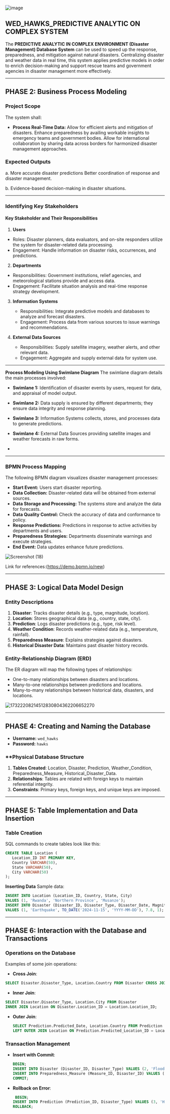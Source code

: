 ![image](https://github.com/user-attachments/assets/5923131f-057e-4d21-b1ae-ddc8ff475e7c)

                                      
## **WED_HAWKS_PREDICTIVE ANALYTIC ON COMPLEX SYSTEM**

The **PREDICTIVE ANALYTIC IN COMPLEX ENVIRONMENT (Disaster Management) Database System** can be used to speed up the response, preparedness, and mitigation against natural disasters. Centralizing disaster and weather data in real time, this system applies predictive models in order to enrich decision-making and support rescue teams and government agencies in disaster management more effectively.

---
## **PHASE 2: Business Process Modeling**

### **Project Scope**
The system shall:
- **Process Real-Time Data:** Allow for efficient alerts and mitigation of disasters.
Enhance preparedness by availing workable insights to emergency teams and government bodies.
 Allow for international collaboration by sharing data across borders for harmonized disaster management approaches.
 ### **Expected Outputs**
 
 a. More accurate disaster predictions
 Better coordination of response and  disaster management.
 
 b. Evidence-based decision-making in disaster situations.
 
---
### **Identifying Key Stakeholders**
#### **Key Stakeholder and Their Responsibilities** 
1. **Users**
- Roles: Disaster planners, data evaluators, and on-site responders utilize the system for disaster-related data processing.  
- Engagement: Handle information on disaster risks, occurrences, and predictions.  

2. **Departments**  
- Responsibilities: Government institutions, relief agencies, and meteorological stations provide and access data.  
- Engagement: Facilitate situation analysis and real-time response strategy development.

3. **Information Systems** 
   - Responsibilities: Integrate predictive models and databases to analyze and forecast disasters. 
   - Engagement: Process data from various sources to issue warnings and recommendations.

4. **External Data Sources** 
   - Responsibilities: Supply satellite imagery, weather alerts, and other relevant data.
   - Engagement: Aggregate and supply external data for system use.

---

**Process Modeling Using Swimlane Diagram**
The swimlane diagram details the main processes involved:
- **Swimlane 1:** Identification of disaster events by users, request for data, and appraisal of model output. 
- **Swimlane 2:** Data supply is ensured by different departments; they ensure data integrity and response planning.
- **Swimlane 3:** Information Systems collects, stores, and processes data to generate predictions.
- **Swimlane 4:** External Data Sources providing satellite images and weather forecasts in raw forms.

- 
---
### **BPMN Process Mapping**
The following BPMN diagram visualizes disaster management processes: 
- **Start Event:** Users start disaster reporting.  
- **Data Collection:** Disaster-related data will be obtained from external sources.  
- **Data Storage and Processing:** The systems store and analyze the data for forecasts.  
- **Data Quality Control:** Check the accuracy of data and conformance to policy.  
- **Response Predictions:** Predictions in response to active activities by departments and users.
- **Preparedness Strategies:** Departments disseminate warnings and execute strategies.  
- **End Event:** Data updates enhance future predictions.

![Screenshot (18)](https://github.com/user-attachments/assets/c9e618e8-1875-44a7-b3d9-f149f6878838)

Link for references:(https://demo.bpmn.io/new)

---

## **PHASE 3: Logical Data Model Design**

### **Entity Descriptions**
1. **Disaster**: Tracks disaster details (e.g., type, magnitude, location).  
2. **Location**: Stores geographical data (e.g., country, state, city).  
3. **Prediction**: Logs disaster predictions (e.g., type, risk level).  
4. **Weather Condition**: Records weather-related data (e.g., temperature, rainfall).
5. **Preparedness Measure**: Explains strategies against disasters.  
6. **Historical Disaster Data**: Maintains past disaster history records.

### **Entity-Relationship Diagram (ERD)**
The ER diagram will map the following types of relationships: 
- One-to-many relationships between disasters and locations.  
- Many-to-one relationships between predictions and locations.  
- Many-to-many relationships between historical data, disasters, and locations.

![17322208214512830804362206652270](https://github.com/user-attachments/assets/5d605017-ab79-4484-84c2-cff2a665a27b)

---
## **PHASE 4: Creating and Naming the Database**

- **Username:** `wed_hawks`  
- **Password:** `hawks`  

### **Physical Database Structure
1. **Tables Created**: Location, Disaster, Prediction, Weather_Condition, Preparedness_Measure, Historical_Disaster_Data. 
2. **Relationships**: Tables are related with foreign keys to maintain referential integrity. 
3. **Constraints**: Primary keys, foreign keys, and unique keys are imposed. 

---
## **PHASE 5: Table Implementation and Data Insertion**

### **Table Creation**
SQL commands to create tables look like this:
```sql
CREATE TABLE Location (
   Location_ID INT PRIMARY KEY,
   Country VARCHAR(50),
   State VARCHAR(50),
   City VARCHAR(50)
);
```

**Inserting Data**
Sample data:
```sql
INSERT INTO Location (Location_ID, Country, State, City) 
VALUES (1, 'Rwanda', 'Northern Province', 'Musanze');
INSERT INTO Disaster (Disaster_ID, Disaster_Type, Disaster_Date, Magnitude, Location_ID)
VALUES (1, 'Earthquake', TO_DATE('2024-11-15', 'YYYY-MM-DD'), 7.8, 1);
```

---
## **PHASE 6: Interaction with the Database and Transactions**
### **Operations on the Database**
Examples of some join operations:
- **Cross Join**:
 ```sql
 SELECT Disaster.Disaster_Type, Location.Country FROM Disaster CROSS JOIN Location;
 ```
- **Inner Join**:
 ```sql
 SELECT Disaster.Disaster_Type, Location.City FROM Disaster
INNER JOIN Location ON Disaster.Location_ID = Location.Location_ID;
  ```
- **Outer Join**:
  ```sql
  SELECT Prediction.Predicted_Date, Location.Country FROM Prediction 
  LEFT OUTER JOIN Location ON Prediction.Predicted_Location_ID = Location.Location_ID;
  ```

### **Transaction Management**
- **Insert with Commit**:
  ```sql
  BEGIN;
  INSERT INTO Disaster (Disaster_ID, Disaster_Type) VALUES (2, 'Flood');
  INSERT INTO Preparedness_Measure (Measure_ID, Disaster_ID) VALUES (1, 2);
  COMMIT;
  ```
- **Rollback on Error**:
  ```sql
   BEGIN;
  INSERT INTO Prediction (Prediction_ID, Disaster_Type) VALUES (3, 'Hurricane');
  ROLLBACK;




